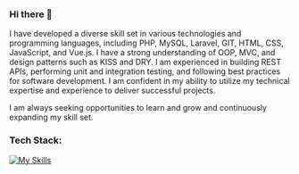 ### Hi there 👋

<!--
**ojcis/ojcis** is a ✨ _special_ ✨ repository because its `README.md` (this file) appears on your GitHub profile.

Here are some ideas to get you started:

- 🔭 I’m currently working on ...
- 🌱 I’m currently learning ...
- 👯 I’m looking to collaborate on ...
- 🤔 I’m looking for help with ...
- 💬 Ask me about ...
- 📫 How to reach me: ...
- 😄 Pronouns: ...
- ⚡ Fun fact: ...
-->
I have developed a diverse skill set in various technologies and programming languages, including PHP, MySQL, Laravel, GIT, HTML, CSS, JavaScript, and Vue.js. I have a strong understanding of OOP, MVC, and design patterns such as KISS and DRY. I am experienced in building REST APIs, performing unit and integration testing, and following best practices for software development. I am confident in my ability to utilize my technical expertise and experience to deliver successful projects.

I am always seeking opportunities to learn and grow and continuously expanding my skill set.

### Tech Stack:
[![My Skills](https://skillicons.dev/icons?i=php,laravel,mysql,js,ts,html,css,vue,tailwind)]((https://skillicons.dev))


